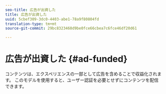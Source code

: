 ```yaml
---
seo-title: 広告が出資した
title: 広告が出資した
uuid: 5cbef309-3dc0-4403-abe1-78a9f80804fd
translation-type: tm+mt
source-git-commit: 29bc8323460d9be0fce66cbea7c6fce46df20d61

---
```



# 広告が出資した {#ad-funded}

コンテンツは、エクスペリエンスの一部として広告を含めることで収益化されます。 このモデルを使用すると、ユーザー認証を必要とせずにコンテンツを配信できます。
